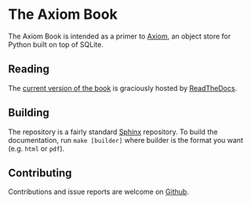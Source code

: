 # The Axiom Book

The Axiom Book is intended as a primer to [Axiom](axiom), an object
store for Python built on top of SQLite.

[axiom]: http://pypi.python.org/pypi/Axiom

## Reading

The [current version of the book](current) is graciously hosted by
[ReadTheDocs](rtd).

[current]: https://the-axiom-book.readthedocs.org/en/latest/
[rtd]: https://readthedocs.org

## Building

The repository is a fairly standard [Sphinx](sphinx) repository. To
build the documentation, run `make [builder]` where builder is the
format you want (e.g. `html` or `pdf`).

[sphinx]: http://sphinx-doc.org/

## Contributing

Contributions and issue reports are welcome on [Github](github).

[github]: https://github.com/lvh/axiombook
